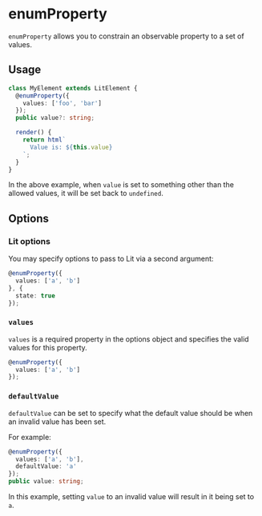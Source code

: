 # enumProperty

`enumProperty` allows you to constrain an observable property to a set of
values.

## Usage

```ts
class MyElement extends LitElement {
  @enumProperty({
    values: ['foo', 'bar']
  });
  public value?: string;

  render() {
    return html`
      Value is: ${this.value}
    `;
  }
}
```

In the above example, when `value` is set to something other than the allowed
values, it will be set back to `undefined`.

## Options

### Lit options

You may specify options to pass to Lit via a second argument:

```ts
@enumProperty({
  values: ['a', 'b']
}, {
  state: true
});
```

### `values`

`values` is a required property in the options object and specifies the valid
values for this property.

```ts
@enumProperty({
  values: ['a', 'b']
});
```

### `defaultValue`

`defaultValue` can be set to specify what the default value should be when
an invalid value has been set.

For example:

```ts
@enumProperty({
  values: ['a', 'b'],
  defaultValue: 'a'
});
public value: string;
```

In this example, setting `value` to an invalid value will result in it being
set to `a`.
